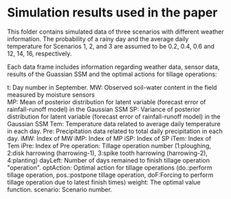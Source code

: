 # Simulation results used in the paper

This folder contains simulated data of three scenarios with different weather information. The probability of a rainy day and the average daily temperature for Scenarios 1, 2, and 3 are assumed to be 0.2, 0.4,
0.6 and 12, 14, 16, respectively.


Each data frame includes information regarding weather data, sensor data, results of the Guassian SSM and the optimal actions for tillage operations:   

  t: Day number in September.
  MW: Observed soil-water content in the field measured by moisture sensors  
  MP: Mean of posterior distribution for latent variable (forecast error of rainfall-runoff model) in the Gaussian SSM
  SP: Variance of posterior distribution for latent variable (forecast error of rainfall-runoff model) in the Gaussian SSM
  Tem: Temperature data related to average daily temperature in each day. 
  Pre: Precipitation data related to total daily precipitation in each day.
  iMW: Index of MW
  iMP: Index of MP
  iSP: Index of SP
  iTem: Index of Tem
  iPre: Index of Pre
  operation: Tillage operation number (1:ploughing, 2:disk harrowing (harrowing-1), 3:spike tooth harrowing (harrowing-2), 4:planting)
  dayLeft: Number of days remained to finish tillage operation "operation".
  optAction: Optimal action for tillage operations (do.:perform tillage operation, pos.:postpone tillage operation, doF:Forcing to perform              tillage operation due to latest finish times) 
  weight: The optimal value function. 
  scenario: Scenario number. 
  
